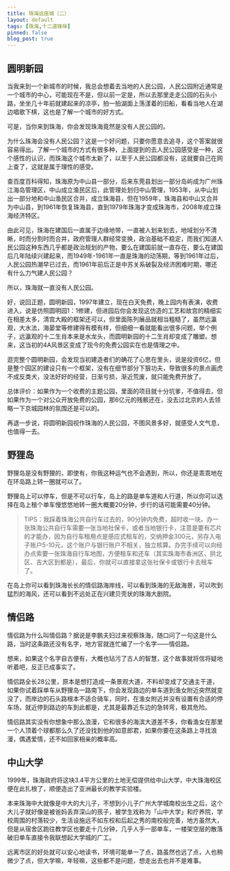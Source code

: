 ```yaml
---
title: 珠海这座城（二）
layout: default
tags: [珠海,十二道锋味]
pinned: false
blog_post: true
---
```


## 圆明新园



当我来到一个新城市的时候，我总会想着去当地的人民公园，人民公园附近通常是一个城市的中心，可能现在不是，但以前一定是，所以去那里走走公园的石头小路，坐坐几十年前就建起来的凉亭，拍一拍湖面上荡漾着的旧船，看看当地人在湖边唱歌下棋，这也是了解一个城市的好方式。

可是，当你来到珠海，你会发现珠海竟然是没有人民公园的。

为什么珠海会没有人民公园？这是一个好问题，只要你愿意去追寻，这个答案就很容易得出。了解一个城市的方式有很多种，上面提到的去人民公园感受是一种，这个感性的认识，而珠海这个城市太新了，以至于人民公园都没有，这就要自己在网上查了，这就是属于理性的感受。

查百度百科得知，珠海原为中山县一部分，后来东莞县划出一部分岛屿成为广州珠江海岛管理区，中山成立渔民区后，此管理处划归中山管理，1953年，从中山划出一部分地和中山渔民区合并，成立珠海县，但在1959年，珠海县和中山又合并为中山县，到1961年恢复珠海县，直到1979年珠海才变成珠海市，2008年成立珠海经济特区。

由此可见，珠海在建国后一直属于边缘地带，一直被人划来划去，地域划分不清晰，时而分割时而合并，政府管理人群经常变换，政治基础不稳定，而我们知道人民公园这种东西几乎都是政治规划的产物，要么在建国前就一直存在，要么在建国后几年陆续兴建起来，而1949年-1961年一直是珠海的动荡期，等到1961年过后，人民公园热潮早已过去，而1961年前后正是中苏关系破裂及经济困难时期，哪还有什么力气建人民公园？

所以，珠海就一直没有人民公园。

好，说回正题，圆明新园，1997年建立，现在白天免费，晚上园内有表演，收费进入，说是仿照圆明园1：1修建，但进园后你会发现这仿造的工艺和故宫的精细实在相差太多，清宫大殿的框架还可以，但里面陈列展品就相当粗糙了，虽然远瀛观，大水法，海晏堂等修建得有模有样，但细细一看就能看出很多问题，举个例子，远瀛观的十二生肖本来是水龙头，而圆明新园的十二生肖却变成了雕塑。想来，这当初的4A风景区变成了现今的免费公园实在也是情理之中。

逛完整个圆明新园，会发现当初建造者们的确花了心思在里头，说是投资6亿，但是整个园区的建设只有一个框架，没有在细节部分下狠功夫，导致很多的景点画虎不成反类犬，没法好好的经营，日渐亏损，渐近荒废，就只能免费开放了。

总体评价：如果作为一个收费的主题公园，里面的项目就十分坑爹，不值得去，但如果作为一个对公众开放免费的公园，那6亿元的残骸还在，没去过北京的人去领略一下京城园林的氛围还是可以的。

再退一步说，将圆明新园视作珠海的人民公园，不图风景多好，就感受人文气息，也值得一去。

## 野狸岛



野狸岛是没有野狸的，即使有，你我这种运气也不会遇到，所以，你还是乖乖地在在环岛路上转一圈就可以了。

野狸岛上可以停车，但是不可以行车，岛上的路是单车道和人行道，所以你可以选择在岛上租个单车慢悠悠地转一圈大概要20分钟，步行的话可能需要40分钟。

>TIPS：我踩着珠海公共自行车过去的，90分钟内免费，超时收一块。办一张珠海公共自行车需要一张当地社保卡，或者当地银行卡，注意是要有芯片的才能办，因为自行车租用点是感应式租车的，交纳押金300元，另存入电子账户5-10元，这个账户与银行账户不相关，独立核算。办完手续可以向经办点索要一张珠海自行车地图，方便租车和还车（其实珠海市香洲区、拱北区、吉大区到都是），最后，你就可以直接拿这张社保卡或银行卡去租车了。

在岛上你可以看到珠海长长的情侣路海岸线，可以看到珠海的无敌海景，可以吹到猛烈的海风，还可以看到不远处正在兴建贝壳状的珠海大剧院。

## 情侣路



情侣路为什么叫情侣路？据说是李鹏夫妇过来视察珠海，随口问了一句这是什么路，当时这条路还没有名字，地方官就连忙编了一个名字——情侣路。

想来，如果这个名字自古便有，大概也玷污了古人的智慧，这个故事就将信将疑地听着吧，反正已成事实了。

情侣路全长28公里，原本是想打造成一条景观大道，不料却变成了交通主干道，如果你试着踩单车从野狸岛一路南下，你会发现路边的单车道到渔女附近突然就变没了，而岸边的石头路根本不适合骑车，同时，在渔女附近并没有设置有合适的停车场，就近停到路边的车到此都是，尤其是最靠近东边的急转弯，极其危险。

情侣路其实没有你想象中那么浪漫，它和很多的海滨大道差不多，你看渔女在那里一个人顶着个球都那么久了还没找到他的如意郎君，如果你要在这条路上寻找浪漫，偶遇爱情，还不如回家相亲的概率高。

## 中山大学


1999年，珠海政府将这块3.4平方公里的土地无偿提供给中山大学，中大珠海校区便在此扎根了，顺便造出了亚洲最长的教学实验楼。

本来珠海中大就像是中大的大儿子，不想到小儿子广州大学城南校出生之后，这个大儿子就好像是被爸妈丢弃深山的孩子，被学生戏称为「山中大学」和疗养院，学校周围的村落较少，生活设施远不如东校和后起之秀的南校般完善，地方虽然大，但是从宿舍区跑往教学区也要走十几分钟，几乎人手一部单车，一楼架空层的散落破旧单车直接令我联想起大学城的广工。

远离市区的好处就可以安心地读书，环境可能单一了点，路虽然也远了点，人也稍微少了点，但大学嘛，年轻嘛，这些都不是问题，想走出去也并不是难事。


















